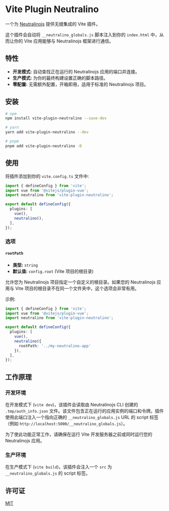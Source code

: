 # Vite Plugin Neutralino

一个为 [Neutralinojs](https://neutralino.js.org/) 提供无缝集成的 Vite 插件。

这个插件会自动将 `__neutralino_globals.js` 脚本注入到你的 `index.html` 中，从而让你的 Vite 应用能够与 Neutralinojs 框架进行通信。

## 特性

-   **开发模式:** 自动查找正在运行的 Neutralinojs 应用的端口并连接。
-   **生产模式:** 为你的最终构建设置正确的脚本路径。
-   **零配置:** 无需额外配置，开箱即用，适用于标准的 Neutralinojs 项目。

## 安装

```bash
# npm
npm install vite-plugin-neutralino --save-dev

# yarn
yarn add vite-plugin-neutralino --dev

# pnpm
pnpm add vite-plugin-neutralino -D
```

## 使用

将插件添加到你的 `vite.config.ts` 文件中:

```typescript
import { defineConfig } from 'vite';
import vue from '@vitejs/plugin-vue';
import neutralino from 'vite-plugin-neutralino';

export default defineConfig({
  plugins: [
    vue(),
    neutralino(),
  ],
});
```

### 选项

#### `rootPath`

-   **类型:** `string`
-   **默认值:** `config.root` (Vite 项目的根目录)

允许您为 Neutralinojs 项目指定一个自定义的根目录。如果您的 Neutralinojs 应用与 Vite 项目的根目录不在同一个文件夹中，这个选项会非常有用。

示例:

```typescript
import { defineConfig } from 'vite';
import vue from '@vitejs/plugin-vue';
import neutralino from 'vite-plugin-neutralino';

export default defineConfig({
  plugins: [
    vue(),
    neutralino({
      rootPath: '../my-neutralino-app'
    }),
  ],
});
```

## 工作原理

### 开发环境

在开发模式下 (`vite dev`)，该插件会读取由 Neutralinojs CLI 创建的 `.tmp/auth_info.json` 文件。该文件包含正在运行的应用实例的端口和令牌。插件使用此端口注入一个指向正确的 `__neutralino_globals.js` URL 的 script 标签（例如 `http://localhost:5000/__neutralino_globals.js`）。

为了使此功能正常工作，请确保在运行 Vite 开发服务器之前或同时运行您的 Neutralinojs 应用。

### 生产环境

在生产模式下 (`vite build`)，该插件会注入一个 `src` 为 `__neutralino_globals.js` 的 script 标签。

## 许可证

[MIT](./LICENSE) 